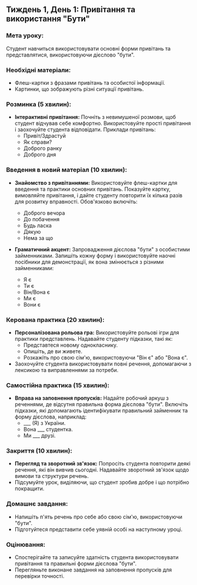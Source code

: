 ## Тиждень 1, День 1: Привітання та використання "Бути"

### Мета уроку:
Студент навчиться використовувати основні форми привітань та представлятися, використовуючи дієслово "бути".

### Необхідні матеріали:
- Флеш-картки з фразами привітань та особистої інформації.
- Картинки, що зображують різні ситуації привітань.

### Розминка (5 хвилин):
- **Інтерактивні привітання:** Почніть з невимушеної розмови, щоб студент відчував себе комфортно. Використовуйте прості привітання і заохочуйте студента відповідати. Приклади привітань:
  - Привіт/Здрастуй
  - Як справи?
  - Доброго ранку
  - Доброго дня

### Введення в новий матеріал (10 хвилин):
- **Знайомство з привітаннями:** Використовуйте флеш-картки для введення та практики основних привітань. Показуйте картку, вимовляйте привітання, і дайте студенту повторити їх кілька разів для розвитку вправності. Обов'язково включіть:
  - Доброго вечора
  - До побачення
  - Будь ласка
  - Дякую
  - Нема за що

- **Граматичний акцент:** Запровадження дієслова "бути" з особистими займенниками. Запишіть кожну форму і використовуйте наочні посібники для демонстрації, як вона змінюється з різними займенниками:
  - Я є
  - Ти є
  - Він/Вона є
  - Ми є
  - Вони є

### Керована практика (20 хвилин):
- **Персоналізована рольова гра:** Використовуйте рольові ігри для практики представлень. Надавайте студенту підказки, такі як:
  - Представтеся новому однокласнику.
  - Опишіть, де ви живете.
  - Розкажіть про свою сім'ю, використовуючи "Він є" або "Вона є".
- Заохочуйте студента використовувати повні речення, допомагаючи з лексикою та виправленнями за потреби.

### Самостійна практика (15 хвилин):
- **Вправа на заповнення пропусків:** Надайте робочий аркуш з реченнями, де відсутня правильна форма дієслова "бути". Включіть підказки, які допомагають ідентифікувати правильний займенник та форму дієслова, наприклад:
  - ___ (Я) з України.
  - Вона ___ студентка.
  - Ми ___ друзі.

### Закриття (10 хвилин):
- **Перегляд та зворотний зв'язок:** Попросіть студента повторити деякі речення, які він вивчив сьогодні. Надавайте зворотний зв'язок щодо вимови та структури речень.
- Підсумуйте урок, виділяючи, що студент зробив добре і що потрібно покращити.

### Домашнє завдання:
- Напишіть п'ять речень про себе або свою сім'ю, використовуючи "бути".
- Підготуйтеся представити себе уявній особі на наступному уроці.

### Оцінювання:
- Спостерігайте та записуйте здатність студента використовувати привітання та правильні форми дієслова "бути".
- Перегляньте виконане завдання на заповнення пропусків для перевірки точності.
